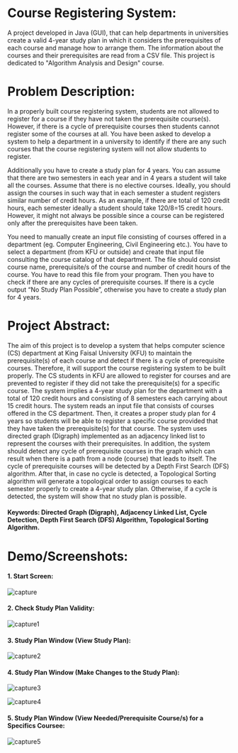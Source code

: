 # Course Registering System:
A project developed in Java (GUI), that can help departments in universities create a valid 4-year study plan in which it considers the prerequisites of each course and manage how to arrange them. The information about the courses and their prerequisites are read from a CSV file. This project is dedicated to "Algorithm Analysis and Design" course.

# Problem Description:
In a properly built course registering system, students are not allowed to register for a course if they have not taken the prerequisite course(s). However, if there is a cycle of prerequisite courses then students cannot register some of the courses at all. You have been asked to develop a system to help a department in a university to identify if there are any such courses that the course registering system will not allow students to register. 

Additionally you have to create a study plan for 4 years. You can assume that there are two semesters in each year and in 4 years a student will take all the courses.  Assume that there is no elective courses. Ideally, you should assign the courses in such way that in each semester a student registers similar number of credit hours. As an example, if there are total of 120 credit hours, each semester ideally a student should take 120/8=15 credit hours. However, it might not always be possible since a course can be registered only after the prerequisites have been taken.

You need to manually create an input file consisting of courses offered in a department (eg. Computer Engineering, Civil Engineering etc.). You have to select a department (from KFU or outside) and create that input file consulting the course catalog of that department. The file should consist course name, prerequisite/s of the course and number of credit hours of the course. You have to read this file from your program. Then you have to check if there are any cycles of prerequisite courses. If there is a cycle output “No Study Plan Possible”, otherwise you have to create a study plan for 4 years.


# Project Abstract:
The aim of this project is to develop a system that helps computer science (CS) department at King Faisal University (KFU) to maintain the prerequisite(s) of each course and detect if there is a cycle of prerequisite courses. Therefore, it will support the course registering system to be built properly. The CS students in KFU are allowed to register for courses and are prevented to register if they did not take the prerequisite(s) for a specific course. ‏The system implies a 4-year study plan for the department with a total of 120 credit hours and consisting of 8 semesters each carrying about 15 credit hours. ‏The system reads an input file that consists of courses offered in the CS department. Then, it creates a proper study plan for 4 years so students will be able to register a specific course provided that they have taken the prerequisite(s) for that course. ‏The system uses directed graph (Digraph) implemented as an adjacency linked list to represent the courses with their prerequisites. In addition, the system should detect any cycle of prerequisite courses in the graph which can result when there is a path from a node (course) that leads to itself. The cycle of prerequisite courses will be detected by a Depth First Search (DFS) algorithm. After that, in case no cycle is detected, a Topological Sorting algorithm will generate a topological order to assign courses to each semester properly to create a 4-year study plan. Otherwise, if a cycle is detected, the system will show that no study plan is possible.

#### Keywords: Directed Graph (Digraph), Adjacency Linked List, Cycle Detection, Depth First Search (DFS) Algorithm, Topological Sorting Algorithm.




# Demo/Screenshots:

#### 1. Start Screen:

![capture](https://user-images.githubusercontent.com/40549682/52854205-d5660380-312e-11e9-98b2-ba46d5e62a06.PNG)


#### 2. Check Study Plan Validity:

![capture1](https://user-images.githubusercontent.com/40549682/52854708-596cbb00-3130-11e9-8ac3-ea35cc4e1cef.PNG)


#### 3. Study Plan Window (View Study Plan):

![capture2](https://user-images.githubusercontent.com/40549682/52854740-84efa580-3130-11e9-963b-68a7530dfd8e.PNG)


#### 4. Study Plan Window (Make Changes to the Study Plan):

![capture3](https://user-images.githubusercontent.com/40549682/52854784-acdf0900-3130-11e9-8c83-9c51a3f1bf32.PNG)

![capture4](https://user-images.githubusercontent.com/40549682/52854987-3db5e480-3131-11e9-98aa-f503930819c0.PNG)


#### 5. Study Plan Window (View Needed/Prerequisite Course/s) for a Specifics Coursee:

![capture5](https://user-images.githubusercontent.com/40549682/52855060-68a03880-3131-11e9-987d-94aabccd7eef.PNG)

